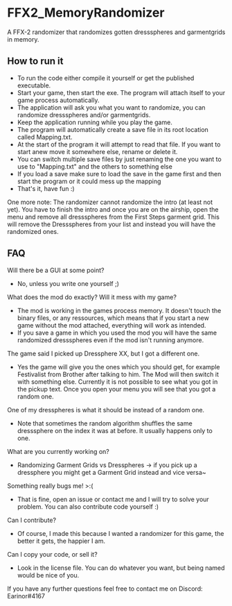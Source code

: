 # FFX2_MemoryRandomizer
A FFX-2 randomizer that randomizes gotten dressspheres and garmentgrids in memory.

## How to run it
- To run the code either compile it yourself or get the published executable.
- Start your game, then start the exe. The program will attach itself to your game process automatically.
- The application will ask you what you want to randomize, you can randomize dressspheres and/or garmentgrids.
- Keep the application running while you play the game.
- The program will automatically create a save file in its root location called Mapping.txt. 
- At the start of the program it will attempt to read that file. If you want to start anew move it somewhere else, rename or delete it. 
- You can switch multiple save files by just renaming the one you want to use to "Mapping.txt" and the others to something else
- If you load a save make sure to load the save in the game first and then start the program or it could mess up the mapping
- That's it, have fun :)

One more note: The randomizer cannot randomize the intro (at least not yet). You have to finish the intro and once you are on the airship, open the menu and remove all dressspheres from the First Steps garment grid. This will remove the Dressspheres from your list and instead you will have the randomized ones.

## FAQ
Will there be a GUI at some point?
- No, unless you write one yourself ;)

What does the mod do exactly? Will it mess with my game?
- The mod is working in the games process memory. It doesn't touch the binary files, or any ressources, which means that if you start a new game without the mod attached, everything will work as intended. 
- If you save a game in which you used the mod you will have the same randomized dressspheres even if the mod isn't running anymore.

The game said I picked up Dressphere XX, but I got a different one.
- Yes the game will give you the ones which you should get, for example Festivalist from Brother after talking to him. The Mod will then switch it with something else. Currently it is not possible to see what you got in the pickup text. Once you open your menu you will see that you got a random one.

One of my dresspheres is what it should be instead of a random one.
- Note that sometimes the random algorithm shuffles the same dresssphere on the index it was at before. It usually happens only to one.

What are you currently working on?
- Randomizing Garment Grids vs Dresspheres -> if you pick up a dressphere you might get a Garment Grid instead and vice versa~

Something really bugs me! >:(
- That is fine, open an issue or contact me and I will try to solve your problem. You can also contribute code yourself :)

Can I contribute?
- Of course, I made this because I wanted a randomizer for this game, the better it gets, the happier I am.

Can I copy your code, or sell it?
- Look in the license file. You can do whatever you want, but being named would be nice of you.

If you have any further questions feel free to contact me on Discord: Earinor#4167
